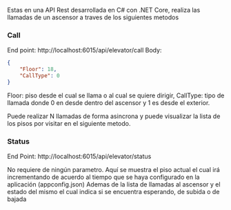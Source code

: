 Estas en una API Rest desarrollada en C# con .NET Core, realiza las llamadas de un ascensor a traves de los siguientes metodos

### Call

End point: http://localhost:6015/api/elevator/call
Body:
```json
{
    "Floor": 18,
    "CallType": 0
}
```

Floor: piso desde el cual se llama o al cual se quiere dirigir,
CallType: tipo de llamada donde 0 en desde dentro del ascensor y 1 es desde el exterior.

Puede realizar N llamadas de forma asincrona y puede visualizar la lista de los pisos por visitar en el siguiente metodo.

### Status

End Point: http://localhost:6015/api/elevator/status

No requiere de ningún parametro. Aquí se muestra el piso actual el cual irá incrementando de acuerdo al tiempo que se haya configurado en la aplicación (appconfig.json)
Ademas de la lista de llamadas al ascensor y el estado del mismo el cual indica si se encuentra esperando, de subida o de bajada
